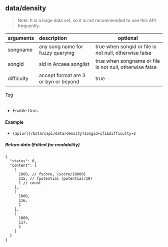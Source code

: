 ## data/density

> Note: It is a large data set, so it is not recommended to use this API frequently.

| arguments  | description                          | optional                                                |
|:-----------|:-------------------------------------|---------------------------------------------------------|
| songname   | any song name for fuzzy querying     | true when songid or file is not null, otherwise false   |
| songid     | sid in Arcaea songlist               | true when songname or file is not null, otherwise false |
| difficulty | accept format are 3 or byn or beyond | true                                                    |

###### Tag

* Enable Cors

#### Example

+ `{apiurl}/botarcapi/data/density?songid=ifi&difficulty=2`

##### Return data (Edited for readability)

```json5
{
  "status": 0,
  "content": [
    [
      1000, // fscore, (score/10000)
      115, // fpotential (potential/10)
      1 // count
    ],
    [
      1000,
      116,
      1
    ],
    [
      1000,
      117,
      1
    ]
  ]
}
```
